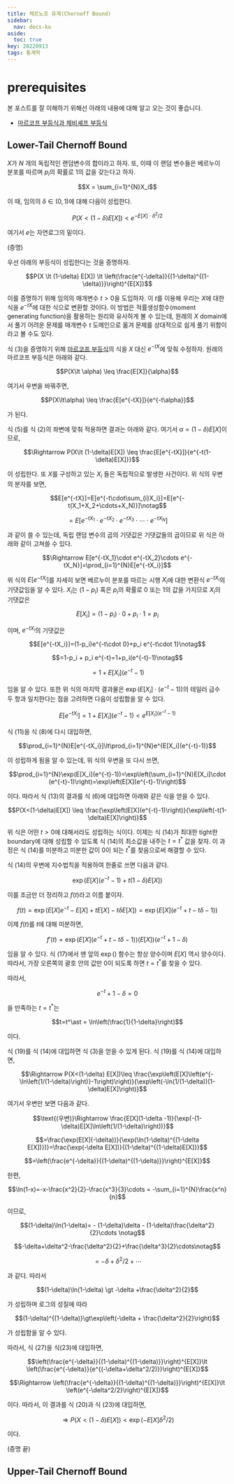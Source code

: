 ```yaml
---
title: 체르노프 유계(Chernoff Bound)
sidebar:
  nav: docs-ko
aside:
  toc: true
key: 20220913
tags: 통계학
---
```


# prerequisites

본 포스트를 잘 이해하기 위해선 아래의 내용에 대해 알고 오는 것이 좋습니다.

* [마르코프 부등식과 체비셰프 부등식](https://angeloyeo.github.io/2022/09/12/Markov_Chebyshev_Inequality.html)

## Lower-Tail Chernoff Bound

$X$가 $N$ 개의 독립적인 랜덤변수의 합이라고 하자. 또, 이때 이 랜덤 변수들은 베르누이 분포를 따르며 $p_i$의 확률로 1의 값을 갖는다고 하자.

$$X = \sum_{i=1}^{N}X_i$$

[//]:# (식 1)

이 때, 임의의 $\delta\in (0, 1)$에 대해 다음이 성립한다.

$$P(X \lt (1-\delta)E[X]) \lt e^{-E[X]\cdot \delta^2/2}$$

[//]:# (식 2)

여기서 $e$는 자연로그의 밑이다.

(증명)

우선 아래의 부등식이 성립한다는 것을 증명하자.

$$P(X \lt (1-\delta) E[X]) \lt \left(\frac{e^{-\delta}}{(1-\delta)^{(1-\delta)}}\right)^{E[X]}$$

[//]:# (식 3)

이를 증명하기 위해 임의의 매개변수 $t>0$을 도입하자. 이 $t$를 이용해 우리는 $X$에 대한 식을 $e^{-tX}$에 대한 식으로 변환할 것이다. 이 방법은 적률생성함수(moment generating function)을 활용하는 원리와 유사하게 볼 수 있는데, 원래의 $X$ domain에서 풀기 어려운 문제를 매개변수 $t$ 도메인으로 옮겨 문제를 상대적으로 쉽게 풀기 위함이라고 볼 수도 있다.

식 (3)을 증명하기 위해 [마르코프 부등식](https://angeloyeo.github.io/2022/09/12/Markov_Chebyshev_Inequality.html)의 식을 $X$ 대신 $e^{-tX}$에 맞춰 수정하자. 원래의 마르코프 부등식은 아래와 같다.

$$P(X\lt \alpha) \leq \frac{E[X]}{\alpha}$$

[//]:# (식 4)

여기서 우변을 바꿔주면,

$$P(X\lt\alpha) \leq \frac{E[e^{-tX}]}{e^{-t\alpha}}$$

[//]:# (식 5)

가 된다.

식 (5)를 식 (2)의 좌변에 맞춰 적용하면 결과는 아래와 같다. 여기서 $\alpha = (1-\delta)E[X]$이므로,

$$\Rightarrow P(X\lt (1-\delta)E[X]) \leq \frac{E[e^{-tX}]}{e^{-t(1-\delta)E[X]}}$$

[//]:# (식 6)

이 성립한다. 또 $X$를 구성하고 있는 $X_i$ 들은 독립적으로 발생한 사건이다. 위 식의 우변의 분자를 보면,

$$E[e^{-tX}]=E[e^{-t\cdot\sum_{i}X_i}]=E[e^{-t(X_1+X_2+\cdots+X_N)}]\notag$$

$$=E[e^{-tX_1}\cdot e^{-tX_2}\cdot e^{-tX_3}\cdot \cdots \cdot e^{-t X_N}]$$

[//]:# (식 7)

과 같이 쓸 수 있는데, 독립 랜덤 변수의 곱의 기댓값은 기댓값들의 곱이므로 위 식은 아래와 같이 고쳐쓸 수 있다.

$$\Rightarrow E[e^{-tX_1}\cdot e^{-tX_2}\cdots e^{-tX_N}]=\prod_{i=1}^{N}E[e^{-tX_i}]$$

[//]:# (식 8)

위 식의 $E[e^{-tX_i}]$를 자세히 보면 베르누이 분포를 따르는 시행 $X_i$에 대한 변환식 $e^{-tX_i}$의 기댓값임을 알 수 있다. $X_i$는 $(1-p_i)$ 혹은 $p_i$의 확률로 0 또는 1의 값을 가지므로 $X_i$의 기댓값은

$$E[X_i] = (1-p_i)\cdot 0 + p_i \cdot 1 = p_i$$

이며, $e^{-tX_i}$의 기댓값은 

$$E[e^{-tX_i}]=(1-p_i)e^{-t\cdot 0}+p_i e^{-t\cdot 1}\notag$$

$$=1-p_i + p_i e^{-t}=1+p_i(e^{-t}-1)\notag$$

$$ = 1+E[X_i](e^{-t}-1)$$

임을 알 수 있다. 또한 위 식의 마지막 결과물은 $\exp(E[X_i]\cdot(e^{-t}-1))$의 테일러 급수 두 항과 일치한다는 점을 고려하면 다음이 성립함을 알 수 있다.

$$E[e^{-tX_i}]=1+E[X_i](e^{-t}-1) \lt e^{E[X_i](e^{-t}-1)}$$

[//]:# (식 11)

식 (11)을 식 (8)에 다시 대입하면,

$$\prod_{i=1}^{N}E[e^{-tX_i}]\lt\prod_{i=1}^{N}e^{E[X_i](e^{-t}-1)}$$

이 성립하게 됨을 알 수 있는데, 위 식의 우변을 또 다시 쓰면,

$$\prod_{i=1}^{N}\exp(E[X_i](e^{-t}-1))=\exp\left(\sum_{i=1}^{N}E[X_i]\cdot (e^{-t}-1)\right)=\exp\left(E[X](e^{-t}-1)\right)$$

[//]:# (식 13)

이다. 따라서 식 (13)의 결과를 식 (6)에 대입하면 아래와 같은 식을 얻을 수 있다.

$$P(X<(1-\delta)E[X]) \leq \frac{\exp\left(E[X](e^{-t}-1)\right)}{\exp\left(-t(1-\delta)E[X]\right)}$$

[//]:# (식 14)

위 식은 어떤 $t>0$에 대해서라도 성립하는 식이다. 이제는 식 (14)가 최대한 tight한 boundary에 대해 성립할 수 있도록 식 (14)의 최소값을 내주는 $t=t^\ast$ 값을 찾자. 이 과정은 식 (14)를 미분하고 미분한 값이 $0$이 되는 $t^\ast$를 찾음으로써 해결할 수 있다. 

식 (14)의 우변에 지수법칙을 적용하여 한줄로 쓰면 다음과 같다.

$$\exp(E[X](e^{-t}-1)+t(1-\delta)E[X])$$

[//]:# (식 15)

이를 조금만 더 정리하고 $f(t)$라고 이름 붙이자.

$$f(t) = \exp\left(E[X]e^{-t}-E[X]+tE[X]-t\delta E[X]\right)=\exp\left(E[X](e^{-t}+t-t\delta -1)\right)$$

[//]:# (식 16)

이제 $f(t)$를 $t$에 대해 미분하면,

$$f'(t) = \exp\left(E[X](e^{-t}+t-t\delta -1)\right)(E[X])(e^{-t}+1-\delta)$$

[//]:# (식 17)

임을 알 수 있다. 식 (17)에서 맨 앞의 $\exp()$ 함수는 항상 양수이며 $E[X]$ 역시 양수이다. 따라서, 가장 오른쪽의 괄호 안의 값만 0이 되도록 하면 $t=t^\ast$를 찾을 수 있다.

따라서, 

$$e^{-t}+1-\delta = 0$$

을 만족하는 $t=t^\ast$는

$$t=t^\ast = \ln\left(\frac{1}{1-\delta}\right)$$

[//]:# (식 19)

이다.

식 (19)를 식 (14)에 대입하면 식 (3)을 얻을 수 있게 된다. 식 (19)를 식 (14)에 대입하면,

$$\Rightarrow P(X<(1-\delta) E[X])\leq 
  \frac{\exp\left(E[X]\left(e^{-\ln\left(1/(1-\delta)\right)}-1\right)\right)}{\exp\left(-\ln(1/(1-\delta))(1-\delta)E[X]\right)}$$

[//]:# (식 20)

여기서 우변만 보면 다음과 같다.

$$\text{(우변)}\Rightarrow \frac{E[X](1-\delta -1)}{\exp(-(1-\delta)E[X]\ln\left(1/(1-\delta)\right))}$$

[//]:# (식 21)

$$=\frac{\exp(E[X](-\delta))}{\exp(\ln(1-\delta)^{(1-\delta E[X])})}=\frac{\exp(-\delta E[X])}{(1-\delta)^{(1-\delta)E[X]}}$$

[//]:# (식 22)

$$=\left(\frac{e^{-\delta}}{(1-\delta)^{(1-\delta)}}\right)^{E[X]}$$

[//]:# (식 23)

한편, 

$$\ln(1-x)=-x-\frac{x^2}{2}-\frac{x^3}{3}\cdots = -\sum_{i=1}^{N}\frac{x^n}{n}$$

[//]:# (식 24)

이므로,

$$(1-\delta)\ln(1-\delta)= - (1-\delta)\delta - (1-\delta)\frac{\delta^2}{2}\cdots \notag$$

$$-\delta+\delta^2-\frac{\delta^2}{2}+\frac{\delta^3}{2}\cdots\notag$$

$$=-\delta+\delta^2/2+\cdots$$

[//]:# (식 25)

과 같다. 따라서 

$$(1-\delta)\ln(1-\delta) \gt -\delta +\frac{\delta^2}{2}$$

가 성립하며 로그의 성질에 따라

$$(1-\delta)^{(1-\delta)}\gt\exp\left(-\delta + \frac{\delta^2}{2}\right)$$

[//]:# (식 27)

가 성립함을 알 수 있다.

따라서, 식 (27)을 식(23)에 대입하면,

$$\left(\frac{e^{-\delta}}{(1-\delta)^{(1-\delta)}}\right)^{E[X]}\lt \left(\frac{e^{-\delta}}{e^{(-\delta+\delta^2/2)}}\right)^{E[X]}$$

$$\Rightarrow \left(\frac{e^{-\delta}}{(1-\delta)^{(1-\delta)}}\right)^{E[X]}\lt \left(e^{-\delta^2/2}\right)^{E[X]}$$

이다. 따라서, 이 결과를 식 (20)과 식 (23)에 대입하면,

$$\Rightarrow P(X\lt (1-\delta)E[X])\lt \exp(-E[X]\delta^2/2)$$

[//]:# (식 30)

이다.

(증명 끝)

## Upper-Tail Chernoff Bound
